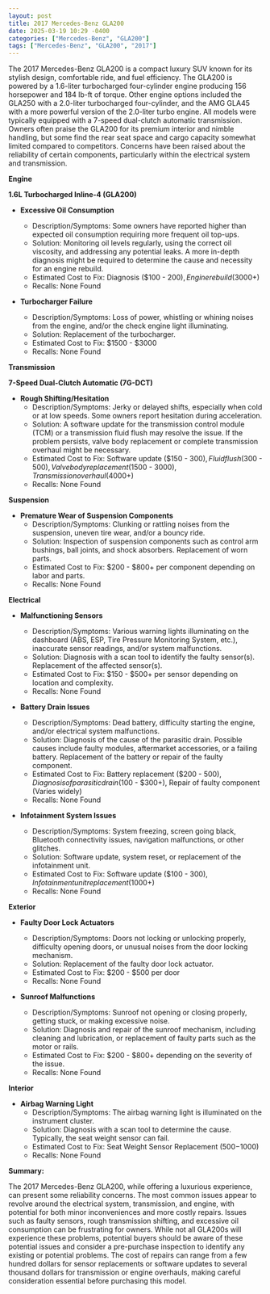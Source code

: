 ```yaml
---
layout: post
title: 2017 Mercedes-Benz GLA200
date: 2025-03-19 10:29 -0400
categories: ["Mercedes-Benz", "GLA200"]
tags: ["Mercedes-Benz", "GLA200", "2017"]
---
```

The 2017 Mercedes-Benz GLA200 is a compact luxury SUV known for its stylish design, comfortable ride, and fuel efficiency. The GLA200 is powered by a 1.6-liter turbocharged four-cylinder engine producing 156 horsepower and 184 lb-ft of torque. Other engine options included the GLA250 with a 2.0-liter turbocharged four-cylinder, and the AMG GLA45 with a more powerful version of the 2.0-liter turbo engine. All models were typically equipped with a 7-speed dual-clutch automatic transmission. Owners often praise the GLA200 for its premium interior and nimble handling, but some find the rear seat space and cargo capacity somewhat limited compared to competitors. Concerns have been raised about the reliability of certain components, particularly within the electrical system and transmission.

**Engine**

**1.6L Turbocharged Inline-4 (GLA200)**

*   **Excessive Oil Consumption**
    *   Description/Symptoms: Some owners have reported higher than expected oil consumption requiring more frequent oil top-ups.
    *   Solution: Monitoring oil levels regularly, using the correct oil viscosity, and addressing any potential leaks. A more in-depth diagnosis might be required to determine the cause and necessity for an engine rebuild.
    *   Estimated Cost to Fix: Diagnosis ($100 - $200), Engine rebuild ($3000+)
    *   Recalls: None Found

*   **Turbocharger Failure**
    *   Description/Symptoms: Loss of power, whistling or whining noises from the engine, and/or the check engine light illuminating.
    *   Solution: Replacement of the turbocharger.
    *   Estimated Cost to Fix: $1500 - $3000
    *   Recalls: None Found

**Transmission**

**7-Speed Dual-Clutch Automatic (7G-DCT)**

*   **Rough Shifting/Hesitation**
    *   Description/Symptoms: Jerky or delayed shifts, especially when cold or at low speeds. Some owners report hesitation during acceleration.
    *   Solution: A software update for the transmission control module (TCM) or a transmission fluid flush may resolve the issue. If the problem persists, valve body replacement or complete transmission overhaul might be necessary.
    *   Estimated Cost to Fix: Software update ($150 - $300), Fluid flush ($300 - $500), Valve body replacement ($1500 - $3000), Transmission overhaul ($4000+)
    *   Recalls: None Found

**Suspension**

*   **Premature Wear of Suspension Components**
    *   Description/Symptoms: Clunking or rattling noises from the suspension, uneven tire wear, and/or a bouncy ride.
    *   Solution: Inspection of suspension components such as control arm bushings, ball joints, and shock absorbers. Replacement of worn parts.
    *   Estimated Cost to Fix: $200 - $800+ per component depending on labor and parts.
    *   Recalls: None Found

**Electrical**

*   **Malfunctioning Sensors**
    *   Description/Symptoms: Various warning lights illuminating on the dashboard (ABS, ESP, Tire Pressure Monitoring System, etc.), inaccurate sensor readings, and/or system malfunctions.
    *   Solution: Diagnosis with a scan tool to identify the faulty sensor(s). Replacement of the affected sensor(s).
    *   Estimated Cost to Fix: $150 - $500+ per sensor depending on location and complexity.
    *   Recalls: None Found

*   **Battery Drain Issues**
    *   Description/Symptoms: Dead battery, difficulty starting the engine, and/or electrical system malfunctions.
    *   Solution: Diagnosis of the cause of the parasitic drain. Possible causes include faulty modules, aftermarket accessories, or a failing battery. Replacement of the battery or repair of the faulty component.
    *   Estimated Cost to Fix: Battery replacement ($200 - $500), Diagnosis of parasitic drain ($100 - $300+), Repair of faulty component (Varies widely)
    *   Recalls: None Found

*   **Infotainment System Issues**
    * Description/Symptoms: System freezing, screen going black, Bluetooth connectivity issues, navigation malfunctions, or other glitches.
    * Solution: Software update, system reset, or replacement of the infotainment unit.
    * Estimated Cost to Fix: Software update ($100 - $300), Infotainment unit replacement ($1000+)
    * Recalls: None Found

**Exterior**

*   **Faulty Door Lock Actuators**
    *   Description/Symptoms: Doors not locking or unlocking properly, difficulty opening doors, or unusual noises from the door locking mechanism.
    *   Solution: Replacement of the faulty door lock actuator.
    *   Estimated Cost to Fix: $200 - $500 per door
    *   Recalls: None Found

*   **Sunroof Malfunctions**
    *   Description/Symptoms: Sunroof not opening or closing properly, getting stuck, or making excessive noise.
    *   Solution: Diagnosis and repair of the sunroof mechanism, including cleaning and lubrication, or replacement of faulty parts such as the motor or rails.
    *   Estimated Cost to Fix: $200 - $800+ depending on the severity of the issue.
    *   Recalls: None Found

**Interior**

*   **Airbag Warning Light**
    *   Description/Symptoms: The airbag warning light is illuminated on the instrument cluster.
    *   Solution: Diagnosis with a scan tool to determine the cause. Typically, the seat weight sensor can fail.
    *   Estimated Cost to Fix: Seat Weight Sensor Replacement ($500-$1000)
    *   Recalls: None Found

**Summary:**

The 2017 Mercedes-Benz GLA200, while offering a luxurious experience, can present some reliability concerns. The most common issues appear to revolve around the electrical system, transmission, and engine, with potential for both minor inconveniences and more costly repairs. Issues such as faulty sensors, rough transmission shifting, and excessive oil consumption can be frustrating for owners. While not all GLA200s will experience these problems, potential buyers should be aware of these potential issues and consider a pre-purchase inspection to identify any existing or potential problems. The cost of repairs can range from a few hundred dollars for sensor replacements or software updates to several thousand dollars for transmission or engine overhauls, making careful consideration essential before purchasing this model.

